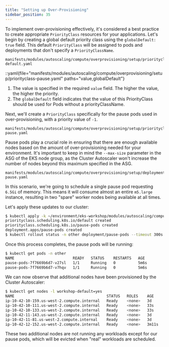 ```yaml
---
title: "Setting up Over-Provisioning"
sidebar_position: 35
---
```


To implement over-provisioning effectively, it's considered a best practice to create appropriate `PriorityClass` resources for your applications. Let's begin by creating a global default priority class using the `globalDefault: true` field. This default `PriorityClass` will be assigned to pods and deployments that don't specify a `PriorityClassName`.

```file
manifests/modules/autoscaling/compute/overprovisioning/setup/priorityclass-default.yaml
```

::yaml{file="manifests/modules/autoscaling/compute/overprovisioning/setup/priorityclass-pause.yaml" paths="value,globalDefault"}

1. The value is specified in the required `value` field. The higher the value, the higher the priority.
2. The `globalDefault` field indicates that the value of this PriorityClass should be used for Pods without a priorityClassName.

Next, we'll create a `PriorityClass` specifically for the pause pods used in over-provisioning, with a priority value of `-1`.

```file
manifests/modules/autoscaling/compute/overprovisioning/setup/priorityclass-pause.yaml
```

Pause pods play a crucial role in ensuring that there are enough available nodes based on the amount of over-provisioning needed for your environment. It's important to keep in mind the `--max-size` parameter in the ASG of the EKS node group, as the Cluster Autoscaler won't increase the number of nodes beyond this maximum specified in the ASG.

```file
manifests/modules/autoscaling/compute/overprovisioning/setup/deployment-pause.yaml
```

In this scenario, we're going to schedule a single pause pod requesting `6.5Gi` of memory. This means it will consume almost an entire `m5.large` instance, resulting in two "spare" worker nodes being available at all times.

Let's apply these updates to our cluster:

```bash timeout=340 hook=overprovisioning-setup
$ kubectl apply -k ~/environment/eks-workshop/modules/autoscaling/compute/overprovisioning/setup
priorityclass.scheduling.k8s.io/default created
priorityclass.scheduling.k8s.io/pause-pods created
deployment.apps/pause-pods created
$ kubectl rollout status -n other deployment/pause-pods --timeout 300s
```

Once this process completes, the pause pods will be running:

```bash
$ kubectl get pods -n other
NAME                          READY   STATUS    RESTARTS   AGE
pause-pods-7f7669b6d7-v27sl   1/1     Running   0          5m6s
pause-pods-7f7669b6d7-v7hqv   1/1     Running   0          5m6s
```

We can now observe that additional nodes have been provisioned by the Cluster Autoscaler:

```bash
$ kubectl get nodes -l workshop-default=yes
NAME                                         STATUS   ROLES    AGE     VERSION
ip-10-42-10-159.us-west-2.compute.internal   Ready    <none>   3d      vVAR::KUBERNETES_NODE_VERSION
ip-10-42-10-111.us-west-2.compute.internal   Ready    <none>   33s     vVAR::KUBERNETES_NODE_VERSION
ip-10-42-10-133.us-west-2.compute.internal   Ready    <none>   33s     vVAR::KUBERNETES_NODE_VERSION
ip-10-42-11-143.us-west-2.compute.internal   Ready    <none>   3d      vVAR::KUBERNETES_NODE_VERSION
ip-10-42-11-81.us-west-2.compute.internal    Ready    <none>   3d      vVAR::KUBERNETES_NODE_VERSION
ip-10-42-12-152.us-west-2.compute.internal   Ready    <none>   3m11s   vVAR::KUBERNETES_NODE_VERSION
```

These two additional nodes are not running any workloads except for our pause pods, which will be evicted when "real" workloads are scheduled.
